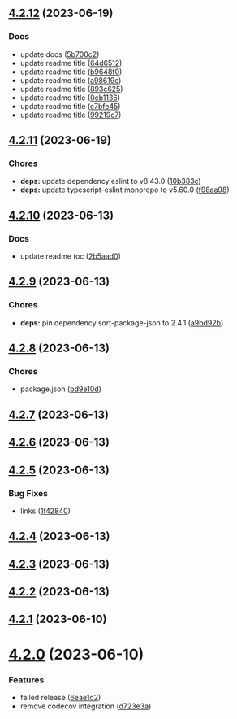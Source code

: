 ## [4.2.12](https://github.com/bed-and-breakfast/templates-open-source/compare/v4.2.11...v4.2.12) (2023-06-19)


### Docs

* update docs ([5b700c2](https://github.com/bed-and-breakfast/templates-open-source/commit/5b700c2ad42e35d4b598e24e34370015d25c7c5f))
* update readme title ([64d6512](https://github.com/bed-and-breakfast/templates-open-source/commit/64d6512781adb94798897c64f7c1f8c108f00cfe))
* update readme title ([b9648f0](https://github.com/bed-and-breakfast/templates-open-source/commit/b9648f01acab071b08dfb21abd9f9470f985c970))
* update readme title ([a98619c](https://github.com/bed-and-breakfast/templates-open-source/commit/a98619cd0cf79a63175f2f10c61fdd3ababc7637))
* update readme title ([893c625](https://github.com/bed-and-breakfast/templates-open-source/commit/893c6258ea7669aceb7f3213cdbad496b2087dcc))
* update readme title ([0eb1136](https://github.com/bed-and-breakfast/templates-open-source/commit/0eb11360de786bf39248b553ca8d75e1e1d783f5))
* update readme title ([c7bfe45](https://github.com/bed-and-breakfast/templates-open-source/commit/c7bfe453b8597061c50aa9097d21adf648901f20))
* update readme title ([99219c7](https://github.com/bed-and-breakfast/templates-open-source/commit/99219c7cda17549ac8b25784828a294c30ca04d1))

## [4.2.11](https://github.com/bed-and-breakfast/templates-open-source/compare/v4.2.10...v4.2.11) (2023-06-19)


### Chores

* **deps:** update dependency eslint to v8.43.0 ([10b383c](https://github.com/bed-and-breakfast/templates-open-source/commit/10b383ce464bbb4cc4f889a30d75678075a9309f))
* **deps:** update typescript-eslint monorepo to v5.60.0 ([f98aa98](https://github.com/bed-and-breakfast/templates-open-source/commit/f98aa983ed51c98bad183bab7685a6227826f934))

## [4.2.10](https://github.com/bed-and-breakfast/templates-open-source/compare/v4.2.9...v4.2.10) (2023-06-13)


### Docs

* update readme toc ([2b5aad0](https://github.com/bed-and-breakfast/templates-open-source/commit/2b5aad0be0959c55e35c381d156516eb5765ecb5))

## [4.2.9](https://github.com/bed-and-breakfast/templates-open-source/compare/v4.2.8...v4.2.9) (2023-06-13)


### Chores

* **deps:** pin dependency sort-package-json to 2.4.1 ([a9bd92b](https://github.com/bed-and-breakfast/templates-open-source/commit/a9bd92be06a860f6ea816d60b3e3059b9ffa0635))

## [4.2.8](https://github.com/bed-and-breakfast/templates-open-source/compare/v4.2.7...v4.2.8) (2023-06-13)


### Chores

* package.json ([bd9e10d](https://github.com/bed-and-breakfast/templates-open-source/commit/bd9e10d0a6baed4c7fcc788541d7fd5a753cd0c7))

## [4.2.7](https://github.com/bed-and-breakfast/templates-open-source/compare/v4.2.6...v4.2.7) (2023-06-13)

## [4.2.6](https://github.com/bed-and-breakfast/templates-open-source/compare/v4.2.5...v4.2.6) (2023-06-13)

## [4.2.5](https://github.com/bed-and-breakfast/templates-open-source/compare/v4.2.4...v4.2.5) (2023-06-13)


### Bug Fixes

* links ([1f42840](https://github.com/bed-and-breakfast/templates-open-source/commit/1f42840ae44e958dc9c73f8c609be65b23c72890))

## [4.2.4](https://github.com/bed-and-breakfast/templates-open-source/compare/v4.2.3...v4.2.4) (2023-06-13)

## [4.2.3](https://github.com/bed-and-breakfast/templates-open-source/compare/v4.2.2...v4.2.3) (2023-06-13)

## [4.2.2](https://github.com/bed-and-breakfast/templates-open-source/compare/v4.2.1...v4.2.2) (2023-06-13)

## [4.2.1](https://github.com/bed-and-breakfast/templates-open-source/compare/v4.2.0...v4.2.1) (2023-06-10)

# [4.2.0](https://github.com/bed-and-breakfast/templates-open-source/compare/v4.1.2...v4.2.0) (2023-06-10)


### Features

* failed release ([6eae1d2](https://github.com/bed-and-breakfast/templates-open-source/commit/6eae1d20882be0ad6590aeaf5659fedc9148b97e))
* remove codecov integration ([d723e3a](https://github.com/bed-and-breakfast/templates-open-source/commit/d723e3abbf570f7eed6287690ab60df5cb0f6dac))
